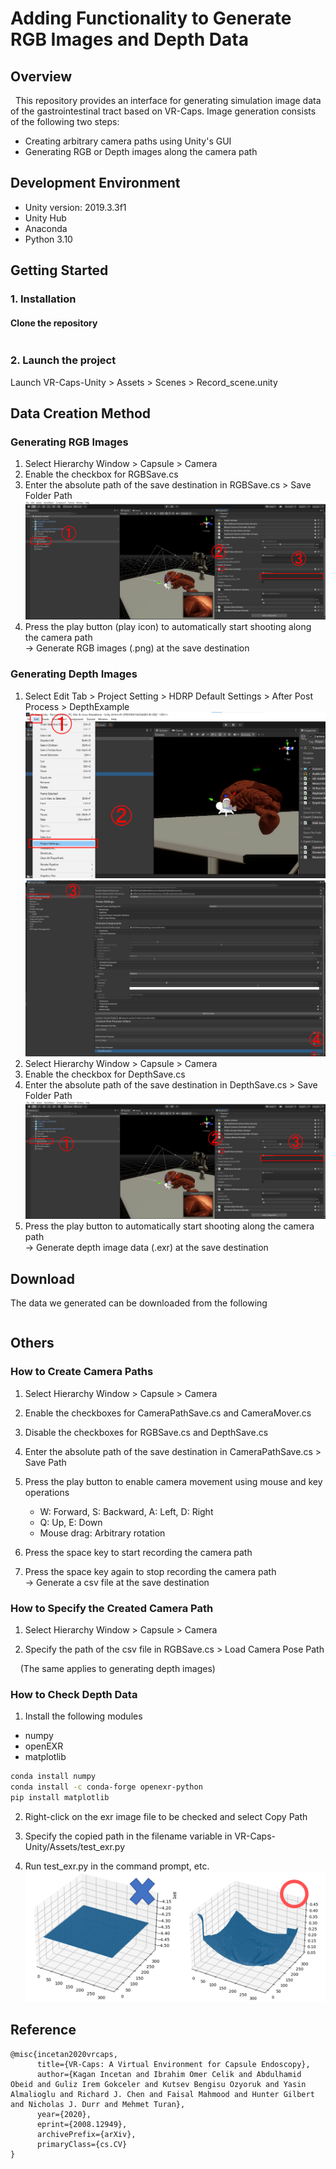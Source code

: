 Adding Functionality to Generate RGB Images and Depth Data
=====

## Overview

&nbsp;&nbsp;This repository provides an interface for generating simulation image data of the gastrointestinal tract based on VR-Caps.
Image generation consists of the following two steps:

- Creating arbitrary camera paths using Unity's GUI  
- Generating RGB or Depth images along the camera path

## Development Environment

- Unity version: 2019.3.3f1  
- Unity Hub  
- Anaconda  
- Python 3.10  

## Getting Started

### 1. Installation

#### Clone the repository

```sh

```  

### 2. Launch the project  

Launch VR-Caps-Unity > Assets > Scenes > Record_scene.unity

## Data Creation Method  

### Generating RGB Images  

1. Select Hierarchy Window > Capsule > Camera  
2. Enable the checkbox for RGBSave.cs  
3. Enter the absolute path of the save destination in RGBSave.cs > Save Folder Path  
   ![setting](readme_imgs/Unity_figure_RGB_all.png)
4. Press the play button (play icon) to automatically start shooting along the camera path  
   -> Generate RGB images (.png) at the save destination
   
### Generating Depth Images  

1. Select Edit Tab > Project Setting > HDRP Default Settings > After Post Process > DepthExample
   ![setting](readme_imgs/Unity_figure_Depth_edit_tab_all.png)
   ![setting](readme_imgs/Unity_figure_Depth_after_post_process_all.png)
3. Select Hierarchy Window > Capsule > Camera  
4. Enable the checkbox for DepthSave.cs  
5. Enter the absolute path of the save destination in DepthSave.cs > Save Folder Path  
  ![setting](readme_imgs/Unity_Depth_all.png)  
6. Press the play button to automatically start shooting along the camera path  
   -> Generate depth image data (.exr) at the save destination  

## Download

The data we generated can be downloaded from the following
```sh

```  

## Others

### How to Create Camera Paths  

1. Select Hierarchy Window > Capsule > Camera  

2. Enable the checkboxes for CameraPathSave.cs and CameraMover.cs  

3. Disable the checkboxes for RGBSave.cs and DepthSave.cs  

4. Enter the absolute path of the save destination in CameraPathSave.cs > Save Path  

5. Press the play button to enable camera movement using mouse and key operations  

   - W: Forward, S: Backward, A: Left, D: Right  
   - Q: Up, E: Down  
   - Mouse drag: Arbitrary rotation

6. Press the space key to start recording the camera path

7. Press the space key again to stop recording the camera path  
   -> Generate a csv file at the save destination
   
### How to Specify the Created Camera Path  

1. Select Hierarchy Window > Capsule > Camera  

2. Specify the path of the csv file in RGBSave.cs > Load Camera Pose Path  

&nbsp;&nbsp;&nbsp;&nbsp;(The same applies to generating depth images)

### How to Check Depth Data  

1. Install the following modules  
- numpy  
- openEXR  
- matplotlib  
```sh
conda install numpy
conda install -c conda-forge openexr-python
pip install matplotlib
```  

2. Right-click on the exr image file to be checked and select Copy Path  

3. Specify the copied path in the filename variable in VR-Caps-Unity/Assets/test_exr.py  

4. Run test_exr.py in the command prompt, etc.  
![fig](readme_imgs/text_exr.png)

## Reference

```
@misc{incetan2020vrcaps,
      title={VR-Caps: A Virtual Environment for Capsule Endoscopy}, 
      author={Kagan Incetan and Ibrahim Omer Celik and Abdulhamid Obeid and Guliz Irem Gokceler and Kutsev Bengisu Ozyoruk and Yasin Almalioglu and Richard J. Chen and Faisal Mahmood and Hunter Gilbert and Nicholas J. Durr and Mehmet Turan},
      year={2020},
      eprint={2008.12949},
      archivePrefix={arXiv},
      primaryClass={cs.CV}
}
```




